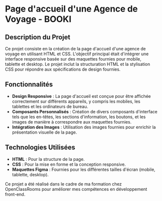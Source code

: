 # Page d'accueil d'une Agence de Voyage - BOOKI

## Description du Projet

Ce projet consiste en la création de la page d'accueil d'une agence de voyage en utilisant HTML et CSS. L'objectif principal était d'intégrer une interface responsive basée sur des maquettes fournies pour mobile, tablette et desktop. Le projet inclut la structuration HTML et la stylisation CSS pour répondre aux spécifications de design fournies.

## Fonctionnalités

- **Design Responsive** : La page d'accueil est conçue pour être affichée correctement sur différents appareils, y compris les mobiles, les tablettes et les ordinateurs de bureau.
- **Composants Personnalisés** : Création de divers composants d'interface tels que les en-têtes, les sections d'information, les boutons, et les images de manière à correspondre aux maquettes fournies.
- **Intégration des Images** : Utilisation des images fournies pour enrichir la présentation visuelle de la page.

## Technologies Utilisées

- **HTML** : Pour la structure de la page.
- **CSS** : Pour la mise en forme et la conception responsive.
- **Maquettes Figma** : Fournies pour les différentes tailles d'écran (mobile, tablette, desktop).

Ce projet a été réalisé dans le cadre de ma formation chez OpenClassRooms pour améliorer mes compétences en développement front-end.
